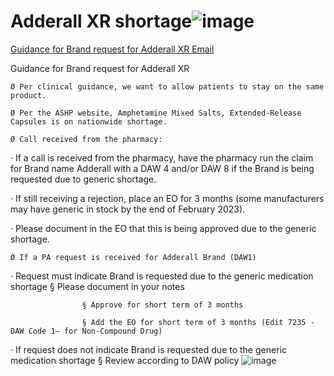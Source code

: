 # Adderall XR shortage![image](https://user-images.githubusercontent.com/122046056/227042817-cafc4f1c-1a67-485a-8e93-7901fd94d230.png)

[Guidance for Brand request for Adderall XR Email](https://mygainwell-my.sharepoint.com/:u:/r/personal/christopher_nguyen_gainwelltechnologies_com/Documents/Evergreen/Emails/Guidance%20for%20Brand%20request%20for%20Adderall%20XR.msg?csf=1&web=1&e=kZJPle)

Guidance for Brand request for Adderall XR
 
	Ø Per clinical guidance, we want to allow patients to stay on the same product.
 
	Ø Per the ASHP website, Amphetamine Mixed Salts, Extended-Release Capsules is on nationwide shortage. 
	 
	Ø Call received from the pharmacy:
 
· If a call is received from the pharmacy, have the pharmacy run the claim for Brand name Adderall with a DAW 4 and/or DAW 8 if the Brand is being requested due to generic shortage.
 
· If still receiving a rejection, place an EO for 3 months (some manufacturers may have generic in stock by the end of February 2023).
 
· Please document in the EO that this is being approved due to the generic shortage.
 

 
	Ø If a PA request is received for Adderall Brand (DAW1)
 
· Request must indicate Brand is requested due to the generic medication shortage
					§ Please document in your notes
 
					§ Approve for short term of 3 months
		 
					§ Add the EO for short term of 3 months (Edit 7235 - DAW Code 1– for Non-Compound Drug)
	 
· If request does not indicate Brand is requested due to the generic medication shortage
					§ Review according to DAW policy
![image](https://user-images.githubusercontent.com/122046056/227043105-a4dee11b-6532-4554-9010-451ff6f1137d.png)
